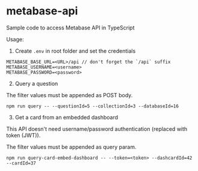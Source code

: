 # metabase-api

Sample code to access Metabase API in TypeScript

Usage:

1. Create `.env` in root folder and set the credentials

```
METABASE_BASE_URL=<URL>/api // don't forget the `/api` suffix
METABASE_USERNAME=<username>
METABASE_PASSWORD=<password>
```

2. Query a question

The filter values must be appended as POST body.

```
npm run query -- --questionId=5 --collectionId=3 --databaseId=16
```

3. Get a card from an embedded dashboard

This API doesn't need username/password authentication (replaced with token (JWT)).

The filter values must be appended as query param.

```
npm run query-card-embed-dashboard -- --token=<token> --dashcardId=42 --cardId=37
```

